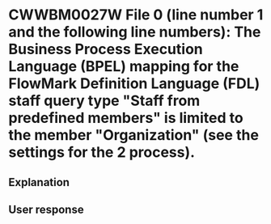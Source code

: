 # CWWBM0027W File 0 (line number 1 and the following line numbers): The Business Process Execution Language (BPEL) mapping for the FlowMark Definition Language (FDL) staff query type "Staff from predefined members" is limited to the member "Organization" (see the settings for the 2 process).

## Explanation

## User response